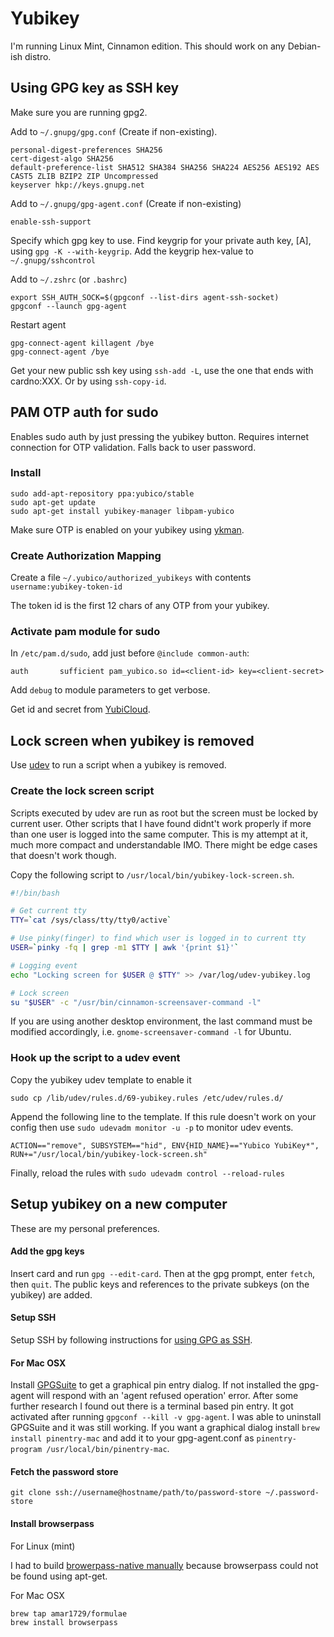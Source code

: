 # Yubikey

I'm running Linux Mint, Cinnamon edition. This should work on any Debian-ish distro.

## Using GPG key as SSH key

Make sure you are running gpg2.

Add to `~/.gnupg/gpg.conf` (Create if non-existing).

    personal-digest-preferences SHA256
    cert-digest-algo SHA256
    default-preference-list SHA512 SHA384 SHA256 SHA224 AES256 AES192 AES CAST5 ZLIB BZIP2 ZIP Uncompressed
    keyserver hkp://keys.gnupg.net

Add to `~/.gnupg/gpg-agent.conf` (Create if non-existing)

    enable-ssh-support

Specify which gpg key to use. Find keygrip for your private auth key, [A], using `gpg -K --with-keygrip`. Add the keygrip hex-value to `~/.gnupg/sshcontrol`

Add to `~/.zshrc` (or `.bashrc`)

    export SSH_AUTH_SOCK=$(gpgconf --list-dirs agent-ssh-socket)
    gpgconf --launch gpg-agent

Restart agent

    gpg-connect-agent killagent /bye
    gpg-connect-agent /bye

Get your new public ssh key using `ssh-add -L`, use the one that ends with cardno:XXX. Or by using `ssh-copy-id`.

## PAM OTP auth for sudo

Enables sudo auth by just pressing the yubikey button. Requires internet connection for OTP validation. Falls back to user password.

### Install

    sudo add-apt-repository ppa:yubico/stable
    sudo apt-get update
    sudo apt-get install yubikey-manager libpam-yubico

Make sure OTP is enabled on your yubikey using [ykman](https://support.yubico.com/support/solutions/articles/15000012643-yubikey-manager-cli-ykman-user-manual).

### Create Authorization Mapping

Create a file `~/.yubico/authorized_yubikeys` with contents `username:yubikey-token-id`

The token id is the first 12 chars of any OTP from your yubikey.

### Activate pam module for sudo

In `/etc/pam.d/sudo`, add just before `@include common-auth`:

`auth       sufficient pam_yubico.so id=<client-id> key=<client-secret>`

Add `debug` to module parameters to get verbose.

Get id and secret from [YubiCloud](https://upgrade.yubico.com/getapikey/).

## Lock screen when yubikey is removed

Use [udev](https://opensource.com/article/18/11/udev) to run a script when a yubikey is removed.

### Create the lock screen script

Scripts executed by udev are run as root but the screen must be locked by current user. Other scripts that I have found didnt't work properly if more than one user is logged into the same computer. This is my attempt at it, much more compact and understandable IMO. There might be edge cases that doesn't work though.

Copy the following script to `/usr/local/bin/yubikey-lock-screen.sh`.

```bash
#!/bin/bash

# Get current tty
TTY=`cat /sys/class/tty/tty0/active`

# Use pinky(finger) to find which user is logged in to current tty
USER=`pinky -fq | grep -m1 $TTY | awk '{print $1}'`

# Logging event
echo "Locking screen for $USER @ $TTY" >> /var/log/udev-yubikey.log

# Lock screen
su "$USER" -c "/usr/bin/cinnamon-screensaver-command -l"
```

If you are using another desktop environment, the last command must be modified accordingly, i.e. `gnome-screensaver-command -l` for Ubuntu.

### Hook up the script to a udev event

Copy the yubikey udev template to enable it

    sudo cp /lib/udev/rules.d/69-yubikey.rules /etc/udev/rules.d/

Append the following line to the template. If this rule doesn't work on your config then use `sudo udevadm monitor -u -p` to monitor udev events.

    ACTION=="remove", SUBSYSTEM=="hid", ENV{HID_NAME}=="Yubico YubiKey*", RUN+="/usr/local/bin/yubikey-lock-screen.sh"

Finally, reload the rules with `sudo udevadm control --reload-rules`

## Setup yubikey on a new computer

These are my personal preferences.

#### Add the gpg keys

Insert card and run  `gpg --edit-card`. Then at the gpg prompt, enter `fetch`, then `quit`. The public keys and references to the private subkeys (on the yubikey) are added.

#### Setup SSH

Setup SSH by following instructions for [using GPG as SSH](#using-gpg-as-ssh).

#### For Mac OSX

Install [GPGSuite](https://gpgtools.org/) to get a graphical pin entry dialog. If not installed the gpg-agent will respond with an 'agent refused operation' error. After some further research I found out there is a terminal based pin entry. It got activated after running `gpgconf --kill -v gpg-agent`. I was able to uninstall GPGSuite and it was still working. If you want a graphical dialog install `brew install pinentry-mac` and add it to your gpg-agent.conf as `pinentry-program /usr/local/bin/pinentry-mac`.

#### Fetch the password store
```
git clone ssh://username@hostname/path/to/password-store ~/.password-store
```

#### Install browserpass

For Linux (mint)

I had to build [browerpass-native manually](https://github.com/browserpass/browserpass-native#install-manually) because browserpass could not be found using apt-get.

For Mac OSX
```
brew tap amar1729/formulae
brew install browserpass
```
